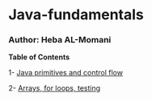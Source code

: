 # Java-fundamentals

### Author: Heba AL-Momani


**Table of Contents**

1- [Java primitives and control flow](https://github.com/Heba1998/Java-fundamentals/tree/main/basic)


2- [Arrays, for loops, testing](https://github.com/Heba1998/Java-fundamentals/tree/basiclibrary/basiclibrary)